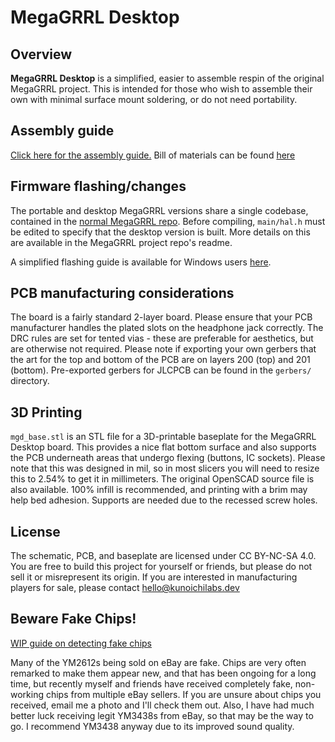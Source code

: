 # MegaGRRL Desktop
## Overview
**MegaGRRL Desktop** is a simplified, easier to assemble respin of the original MegaGRRL project. This is intended for those who wish to assemble their own with minimal surface mount soldering, or do not need portability.
## Assembly guide
[Click here for the assembly guide.](https://git.agiri.ninja/natalie/MegaGRRL_Desktop/wikis/Assembly-guide) Bill of materials can be found [here](https://git.agiri.ninja/natalie/MegaGRRL_Desktop/wikis/BOM)
## Firmware flashing/changes
The portable and desktop MegaGRRL versions share a single codebase, contained in the [normal MegaGRRL repo](https://git.agiri.ninja/natalie/megagrrl). Before compiling, `main/hal.h` must be edited to specify that the desktop version is built. More details on this are available in the MegaGRRL project repo's readme.

A simplified flashing guide is available for Windows users [here](https://git.agiri.ninja/snippets/3).
## PCB manufacturing considerations
The board is a fairly standard 2-layer board. Please ensure that your PCB manufacturer handles the plated slots on the headphone jack correctly. The DRC rules are set for tented vias - these are preferable for aesthetics, but are otherwise not required. Please note if exporting your own gerbers that the art for the top and bottom of the PCB are on layers 200 (top) and 201 (bottom). Pre-exported gerbers for JLCPCB can be found in the `gerbers/` directory.
## 3D Printing
`mgd_base.stl` is an STL file for a 3D-printable baseplate for the MegaGRRL Desktop board. This provides a nice flat bottom surface and also supports the PCB underneath areas that undergo flexing (buttons, IC sockets). Please note that this was designed in mil, so in most slicers you will need to resize this to 2.54% to get it in millimeters. The original OpenSCAD source file is also available. 100% infill is recommended, and printing with a brim may help bed adhesion. Supports are needed due to the recessed screw holes.
## License
The schematic, PCB, and baseplate are licensed under CC BY-NC-SA 4.0. You are free to build this project for yourself or friends, but please do not sell it or misrepresent its origin. If you are interested in manufacturing players for sale, please contact hello@kunoichilabs.dev
## Beware Fake Chips!

[WIP guide on detecting fake chips](https://git.agiri.ninja/natalie/MegaGRRL_Desktop/-/wikis/Identifying-fake-YM2612s)

Many of the YM2612s being sold on eBay are fake. Chips are very often remarked to make them appear new, and that has been ongoing for a long time, but recently myself and friends have received completely fake, non-working chips from multiple eBay sellers. If you are unsure about chips you received, email me a photo and I'll check them out. Also, I have had much better luck receiving legit YM3438s from eBay, so that may be the way to go. I recommend YM3438 anyway due to its improved sound quality.
